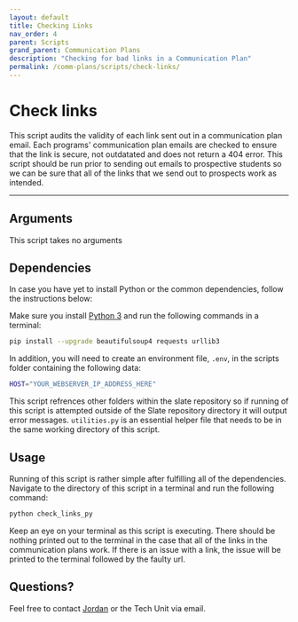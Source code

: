 ```yaml
---
layout: default
title: Checking Links
nav_order: 4
parent: Scripts
grand_parent: Communication Plans
description: "Checking for bad links in a Communication Plan"
permalink: /comm-plans/scripts/check-links/
---
```


# Check links
This script audits the validity of each link sent out in a communication plan email. Each programs' communication plan emails are checked to ensure that the link is secure, not outdatated and does not return a 404 error. This script should be run prior to sending out emails to prospective students so we can be sure that all of the links that we send out to prospects work as intended.

---

## Arguments
This script takes no arguments

## Dependencies
 In case you have yet to install Python or the common dependencies, follow the instructions below:

Make sure you install [Python 3](https://www.python.org/downloads/) and run the following commands in a terminal:

```bash
pip install --upgrade beautifulsoup4 requests urllib3
```

In addition, you will need to create an environment file, `.env`, in the scripts folder containing the following data:

```bash
HOST="YOUR_WEBSERVER_IP_ADDRESS_HERE"
```

This script refrences other folders within the slate repository so if running of this script is attempted outside of the Slate repository directory it will output error
messages. `utilities.py` is an essential helper file that needs to be in the same working directory of this script. 

## Usage
Running of this script is rather simple after fulfilling all of the dependencies. Navigate to the directory of this script in a terminal and run the following command:

```bash
python check_links_py
```

Keep an eye on your terminal as this script is executing. There should be nothing printed out to the terminal in the case that all of the links in the communication plans work. If there is an issue with a link, the issue will be printed to the terminal followed by the faulty url.

## Questions?
Feel free to contact [Jordan](mailto:jordan.scruggs@msstate.edu) or the Tech Unit via email.